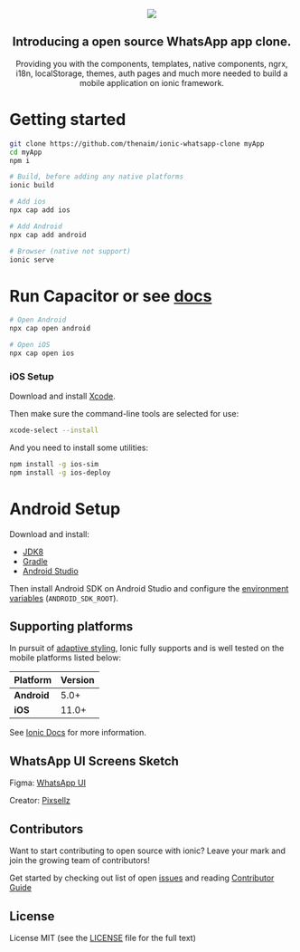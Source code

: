 <a href="https://github.com/thenaim/ionic-whatsapp-clone">
  <p align="center">
    <img src="https://i.imgur.com/QcWvgs6.png">
  </p>
</a>

<h2 align="center">
  Introducing a open source WhatsApp app clone.
</h2>
<p align="center">
  Providing you with the components, templates, native components, ngrx, i18n, localStorage, themes, auth pages and much more  needed to build a mobile application on ionic framework.
</p>

# Getting started

```bash
git clone https://github.com/thenaim/ionic-whatsapp-clone myApp
cd myApp
npm i

# Build, before adding any native platforms 
ionic build

# Add ios
npx cap add ios

# Add Android
npx cap add android

# Browser (native not support)
ionic serve
```

# Run Capacitor or see [docs](https://ionicframework.com/docs/cli/commands/capacitor-run)
```bash
# Open Android
npx cap open android

# Open iOS
npx cap open ios
```

### iOS Setup

Download and install [Xcode](https://developer.apple.com/xcode/).

Then make sure the command-line tools are selected for use:

```bash
xcode-select --install
```

And you need to install some utilities:

```bash
npm install -g ios-sim
npm install -g ios-deploy
```

# Android Setup

Download and install:

- [JDK8](https://www.oracle.com/technetwork/java/javase/downloads/jdk8-downloads-2133151.html)
- [Gradle](https://gradle.org/install/)
- [Android Studio](https://developer.android.com/studio/)

Then install Android SDK on Android Studio and configure the [environment variables](https://developer.android.com/studio/command-line/variables) (`ANDROID_SDK_ROOT`).

## Supporting platforms

In pursuit of [adaptive styling](https://ionicframework.com/docs/core-concepts/fundamentals#adaptive-styling), Ionic fully supports and is well tested on the mobile platforms listed below:

| Platform | Version |
| - | - |
| **Android** | 5.0+ |
| **iOS** | 11.0+ |

See [Ionic Docs](https://ionicframework.com/docs/reference/browser-support) for more information.

## WhatsApp UI Screens Sketch

Figma: [WhatsApp UI](https://www.figma.com/community/file/874576344344319149)

Creator: [Pixsellz](https://pixsellz.io/)

## Contributors

Want to start contributing to open source with ionic? Leave your mark and join the growing team of contributors!

Get started by checking out list of open [issues](https://github.com/thenaim/ionic-whatsapp-clone/issues) and reading [Contributor Guide](https://github.com/thenaim/ionic-whatsapp-clone/blob/master/CONTRIBUTING.md)

## License

License MIT (see the [LICENSE](https://github.com/thenaim/ionic-whatsapp-clone/blob/master/LICENSE) file for the full text)
